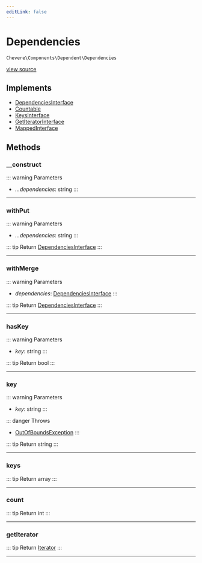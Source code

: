 ```yaml
---
editLink: false
---
```


# Dependencies

`Chevere\Components\Dependent\Dependencies`

[view source](https://github.com/chevere/chevere/blob/main/src/Chevere/Components/Dependent/Dependencies.php)

## Implements

- [DependenciesInterface](../../Interfaces/Dependent/DependenciesInterface.md)
- [Countable](https://www.php.net/manual/class.countable)
- [KeysInterface](../../Interfaces/DataStructure/KeysInterface.md)
- [GetIteratorInterface](../../Interfaces/DataStructure/GetIteratorInterface.md)
- [MappedInterface](../../Interfaces/DataStructure/MappedInterface.md)

## Methods

### __construct

::: warning Parameters
- *...dependencies*: string
:::

---

### withPut

::: warning Parameters
- *...dependencies*: string
:::

::: tip Return
[DependenciesInterface](../../Interfaces/Dependent/DependenciesInterface.md)
:::

---

### withMerge

::: warning Parameters
- *dependencies*: [DependenciesInterface](../../Interfaces/Dependent/DependenciesInterface.md)
:::

::: tip Return
[DependenciesInterface](../../Interfaces/Dependent/DependenciesInterface.md)
:::

---

### hasKey

::: warning Parameters
- *key*: string
:::

::: tip Return
bool
:::

---

### key

::: warning Parameters
- *key*: string
:::

::: danger Throws
- [OutOfBoundsException](../../Exceptions/Core/OutOfBoundsException.md) 
:::

::: tip Return
string
:::

---

### keys

::: tip Return
array
:::

---

### count

::: tip Return
int
:::

---

### getIterator

::: tip Return
[Iterator](https://www.php.net/manual/class.iterator)
:::

---

